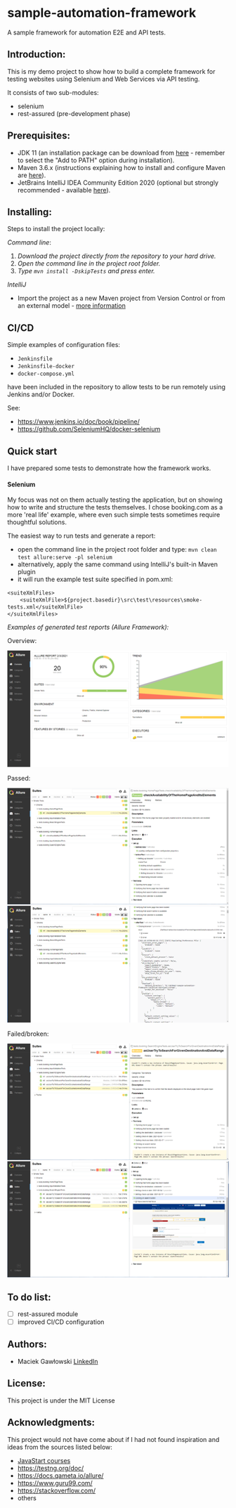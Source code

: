 # sample-automation-framework
A sample framework for automation E2E and API tests.

## Introduction:
This is my demo project to show how to build a complete framework for testing websites using Selenium and Web Services via API testing.

It consists of two sub-modules:
- selenium
- rest-assured (pre-development phase)

## Prerequisites:
- JDK 11 (an installation package can be download from [here](https://www.oracle.com/pl/java/technologies/javase-jdk11-downloads.html) - remember to select the "Add to PATH" option during installation).
- Maven 3.6.x (instructions explaining how to install and configure Maven are [here](http://maven.apache.org/install.html)).
- JetBrains IntelliJ IDEA Community Edition 2020 (optional but strongly recommended - available [here](https://www.jetbrains.com/idea/download/#section=windows)).

## Installing:
Steps to install the project locally:

*Command line*:
1. *Download the project directly from the repository to your hard drive.*
2. *Open the command line in the project root folder.*
3. *Type `mvn install -DskipTests` and press enter.* 

*IntelliJ*
- Import the project as a new Maven project from Version Control or from an external model - [more information](https://www.jetbrains.com/help/idea/import-project-or-module-wizard.html?keymap=primary_windows#import-project)

## CI/CD
Simple examples of configuration files:
- `Jenkinsfile`
- `Jenkinsfile-docker`
- `docker-compose.yml`

have been included in the repository to allow tests to be run remotely using Jenkins and/or Docker.

See:
 - https://www.jenkins.io/doc/book/pipeline/
 - https://github.com/SeleniumHQ/docker-selenium

## Quick start
I have prepared some tests to demonstrate how the framework works.

#### Selenium
My focus was not on them actually testing the application, but on showing how to write and structure the tests themselves.
I chose booking.com as a more 'real life' example, where even such simple tests sometimes require thoughtful solutions.

The easiest way to run tests and generate a report:
- open the command line in the project root folder and type: `mvn clean test allure:serve -pl selenium`
- alternatively, apply the same command using IntelliJ's built-in Maven plugin
- it will run the example test suite specified in pom.xml:

```
<suiteXmlFiles>
    <suiteXmlFile>${project.basedir}\src\test\resources\smoke-tests.xml</suiteXmlFile>
</suiteXmlFiles>
```


*Examples of generated test reports (Allure Framework):*

Overview:

![Allure-overview](images/Allure_1.png)

Passed:

![Allure-passed](images/Allure_2.png)
![Allure-passed](images/Allure_3.png)

Failed/broken:

![Allure-broken](images/Allure_4.png)
![Allure-broken](images/Allure_5.png)

## To do list:
- [ ] rest-assured module
- [ ] improved CI/CD configuration

## Authors:
- Maciek Gawłowski [LinkedIn](https://www.linkedin.com/in/maciek-gaw%C5%82owski/)

## License:
This project is under the MIT License

## Acknowledgments:
This project would not have come about if I had not found inspiration and ideas from the sources listed below:

- [JavaStart courses](https://javastart.pl/)
- https://testng.org/doc/
- https://docs.qameta.io/allure/
- https://www.guru99.com/
- https://stackoverflow.com/
- others